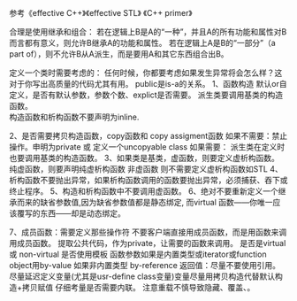 参考《effective C++》《effective STL》 《C++ primer》

合理是使用继承和组合：
    	若在逻辑上B是A的“一种”，并且A的所有功能和属性对B而言都有意义，则允许B继承A的功能和属性。
	若在逻辑上A是B的“一部分”（a part of），则不允许B从A派生，而是要用A和其它东西组合出B。

定义一个类时需要考虑的：
   任何时候，你都要考虑如果发生异常将会怎么样？这对于你写出高质量的代码尤其有用。
   public是is-a的关系。
   1、函数构造
         默认or自定义，是否有默认参数，参数个数、explict是否需要。
         派生类要调用基类的构造函数。      
         构造函数和析构函数不要声明为inline.
         
   2、是否需要拷贝构造函数，copy函数和 copy assigment函数
         如果不需要：禁止操作。申明为private 或 定义一个uncopyable class
         如果需要： 
                派生类在定义时也要调用基类的构造函数。
   3、如果类是基类，虚函数，则要定义虚析构函数。
                   纯虚函数，则要声明纯虚析构函数
                   非虚函数 则不需要定义虚析构函数如STL
   4、析构函数不要抛出异常，如果析构函数调用的函数要抛出异常，必须捕获、吞下或终止程序。
   5、构造和析构函数中不要调用虚函数。
   6、绝对不要重新定义一个继承而来的缺省参数值,因为缺省参数值都是静态绑定,
而virtual 函数——你唯一应该覆写的东西——却是动态绑定。

   7、成员函数：需要定义那些操作符
               不要客户端直接用成员函数，而是用函数来调用成员函数。
               提取公共代码，作为private，让需要的函数来调用。
               是否是virtual或 non-virtual
               是否使用模板
               函数参数如果是内置类型或iterator或function object用by-value 如果非内置类型 by-reference
               返回值：尽量不要使用引用。
               尽量延迟定义变量(尤其是usr-define class变量)变量尽量用拷贝构造代替默认构造+拷贝赋值
               仔细考量是否需要内联。
               注意重载不慎导致隐藏、覆盖、。
